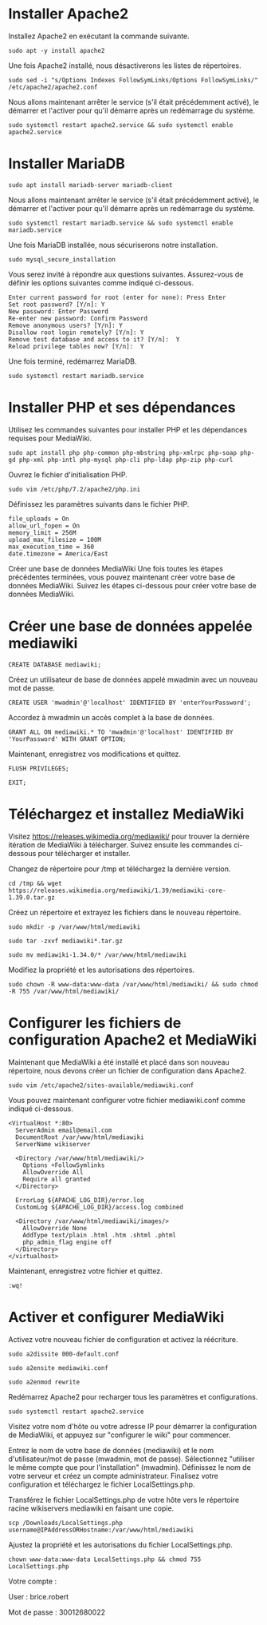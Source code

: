 # Installer Apache2
Installez Apache2 en exécutant la commande suivante.

````sudo apt -y install apache2````

Une fois Apache2 installé, nous désactiverons les listes de répertoires.

````sudo sed -i "s/Options Indexes FollowSymLinks/Options FollowSymLinks/" /etc/apache2/apache2.conf````

Nous allons maintenant arrêter le service (s'il était précédemment activé), le démarrer et l'activer pour qu'il démarre après un redémarrage du système.

````sudo systemctl restart apache2.service && sudo systemctl enable apache2.service````

# Installer MariaDB

````sudo apt install mariadb-server mariadb-client````

Nous allons maintenant arrêter le service (s'il était précédemment activé), le démarrer et l'activer pour qu'il démarre après un redémarrage du système.

````sudo systemctl restart mariadb.service && sudo systemctl enable mariadb.service````

Une fois MariaDB installée, nous sécuriserons notre installation.

````sudo mysql_secure_installation````

Vous serez invité à répondre aux questions suivantes. Assurez-vous de définir les options suivantes comme indiqué ci-dessous.

````
Enter current password for root (enter for none): Press Enter
Set root password? [Y/n]: Y
New password: Enter Password
Re-enter new password: Confirm Password
Remove anonymous users? [Y/n]: Y
Disallow root login remotely? [Y/n]: Y
Remove test database and access to it? [Y/n]:  Y
Reload privilege tables now? [Y/n]:  Y
````



Une fois terminé, redémarrez MariaDB.

````sudo systemctl restart mariadb.service````


# Installer PHP et ses dépendances
Utilisez les commandes suivantes pour installer PHP et les dépendances requises pour MediaWiki.

````sudo apt install php php-common php-mbstring php-xmlrpc php-soap php-gd php-xml php-intl php-mysql php-cli php-ldap php-zip php-curl````

Ouvrez le fichier d'initialisation PHP.

````sudo vim /etc/php/7.2/apache2/php.ini````

Définissez les paramètres suivants dans le fichier PHP.

````
file_uploads = On
allow_url_fopen = On
memory_limit = 256M
upload_max_filesize = 100M
max_execution_time = 360
date.timezone = America/East
````

Créer une base de données MediaWiki
Une fois toutes les étapes précédentes terminées, vous pouvez maintenant créer votre base de données MediaWiki. Suivez les étapes ci-dessous pour créer votre base de données MediaWiki.

# Créer une base de données appelée mediawiki

````CREATE DATABASE mediawiki;````

Créez un utilisateur de base de données appelé mwadmin avec un nouveau mot de passe.

````CREATE USER 'mwadmin'@'localhost' IDENTIFIED BY 'enterYourPassword';````

Accordez à mwadmin un accès complet à la base de données.

````GRANT ALL ON mediawiki.* TO 'mwadmin'@'localhost' IDENTIFIED BY 'YourPassword' WITH GRANT OPTION;````

Maintenant, enregistrez vos modifications et quittez.

````FLUSH PRIVILEGES;````

````EXIT;````

# Téléchargez et installez MediaWiki
Visitez https://releases.wikimedia.org/mediawiki/ pour trouver la dernière itération de MediaWiki à télécharger. Suivez ensuite les commandes ci-dessous pour télécharger et installer.

Changez de répertoire pour /tmp et téléchargez la dernière version.

````cd /tmp && wget https://releases.wikimedia.org/mediawiki/1.39/mediawiki-core-1.39.0.tar.gz````

Créez un répertoire et extrayez les fichiers dans le nouveau répertoire.

````sudo mkdir -p /var/www/html/mediawiki````

````sudo tar -zxvf mediawiki*.tar.gz````

````sudo mv mediawiki-1.34.0/* /var/www/html/mediawiki````

Modifiez la propriété et les autorisations des répertoires.

````sudo chown -R www-data:www-data /var/www/html/mediawiki/ && sudo chmod -R 755 /var/www/html/mediawiki/````

# Configurer les fichiers de configuration Apache2 et MediaWiki
Maintenant que MediaWiki a été installé et placé dans son nouveau répertoire, nous devons créer un fichier de configuration dans Apache2.

````sudo vim /etc/apache2/sites-available/mediawiki.conf````

Vous pouvez maintenant configurer votre fichier mediawiki.conf comme indiqué ci-dessous.

````
<VirtualHost *:80>
  ServerAdmin email@email.com
  DocumentRoot /var/www/html/mediawiki
  ServerName wikiserver
  
  <Directory /var/www/html/mediawiki/>
    Options +FollowSymlinks
    AllowOverride All
    Require all granted
  </Directory>

  ErrorLog ${APACHE_LOG_DIR}/error.log
  CustomLog ${APACHE_LOG_DIR}/access.log combined

  <Directory /var/www/html/mediawiki/images/>
    AllowOverride None
    AddType text/plain .html .htm .shtml .phtml
    php_admin_flag engine off
  </Directory>
</virtualhost>
````

Maintenant, enregistrez votre fichier et quittez.

````:wq!````

# Activer et configurer MediaWiki
Activez votre nouveau fichier de configuration et activez la réécriture.

````sudo a2dissite 000-default.conf````

````sudo a2ensite mediawiki.conf````

````sudo a2enmod rewrite````

Redémarrez Apache2 pour recharger tous les paramètres et configurations.

````sudo systemctl restart apache2.service````

Visitez votre nom d'hôte ou votre adresse IP pour démarrer la configuration de MediaWiki, et appuyez sur "configurer le wiki" pour commencer.

Entrez le nom de votre base de données (mediawiki) et le nom d'utilisateur/mot de passe (mwadmin, mot de passe).
Sélectionnez "utiliser le même compte que pour l'installation" (mwadmin).
Définissez le nom de votre serveur et créez un compte administrateur.
Finalisez votre configuration et téléchargez le fichier LocalSettings.php.

Transférez le fichier LocalSettings.php de votre hôte vers le répertoire racine wikiservers mediawiki en faisant une copie.

````scp /Downloads/LocalSettings.php username@IPAddressORHostname:/var/www/html/mediawiki````

Ajustez la propriété et les autorisations du fichier LocalSettings.php.

````chown www-data:www-data LocalSettings.php && chmod 755 LocalSettings.php````

Votre compte :

User : brice.robert

Mot de passe : 30012680022

